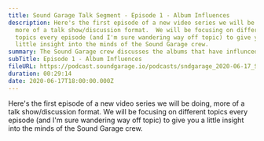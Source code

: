 ```yaml
---
title: Sound Garage Talk Segment - Episode 1 - Album Influences
description: Here's the first episode of a new video series we will be doing,
  more of a talk show/discussion format.  We will be focusing on different
  topics every episode (and I'm sure wandering way off topic) to give you a
  little insight into the minds of the Sound Garage crew.
summary: The Sound Garage crew discusses the albums that have influnced them.
subTitle: Episode 1 - Album Influences
fileURL: https://podcast.soundgarage.io/podcasts/sndgarage_2020-06-17_S1E1.mp3
duration: 00:29:14
date: 2020-06-17T18:00:00.000Z
---
```

Here's the first episode of a new video series we will be doing, more of a talk show/discussion format.  We will be focusing on different topics every episode (and I'm sure wandering way off topic) to give you a little insight into the minds of the Sound Garage crew.